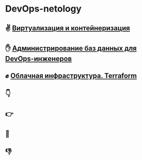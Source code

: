  DevOps-netology
================

## :v: [Виртуализация и контейнеризация](./01-virt-homeworks/README.md)

## :hand: [Администрирование баз данных для DevOps-инженеров](./02-db-homeworks/README.md)

## :fist: [Облачная инфраструктура. Terraform](./03-ter-homeworks/README.md)

## :point_down:

## :point_right:

## :wave:

## :thumbsdown:
